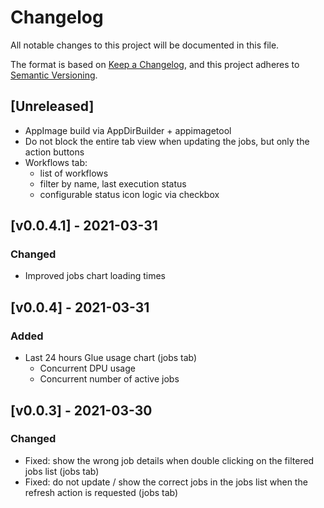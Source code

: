 # Changelog
All notable changes to this project will be documented in this file.

The format is based on [Keep a Changelog](https://keepachangelog.com/en/1.0.0/),
and this project adheres to [Semantic Versioning](https://semver.org/spec/v2.0.0.html).

## [Unreleased]
- AppImage build via AppDirBuilder + appimagetool
- Do not block the entire tab view when updating the jobs, but only the action buttons
- Workflows tab:
  - list of workflows
  - filter by name, last execution status
  - configurable status icon logic via checkbox

## [v0.0.4.1] - 2021-03-31
### Changed
- Improved jobs chart loading times

## [v0.0.4] - 2021-03-31
### Added
- Last 24 hours Glue usage chart (jobs tab)
  - Concurrent DPU usage
  - Concurrent number of active jobs


## [v0.0.3] - 2021-03-30
### Changed
- Fixed: show the wrong job details when double clicking on the filtered jobs list (jobs tab)
- Fixed: do not update / show the correct jobs in the jobs list when the refresh action is requested (jobs tab)

